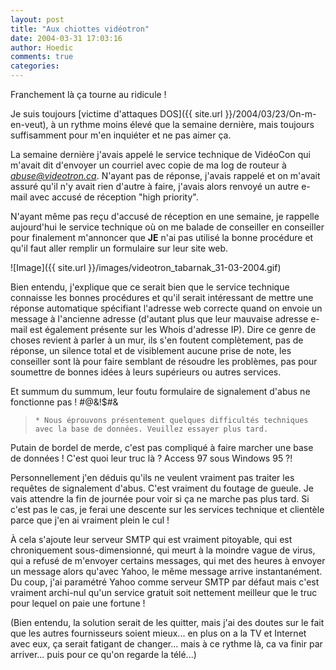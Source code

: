```yaml
---
layout: post
title: "Aux chiottes vidéotron"
date: 2004-03-31 17:03:16
author: Hoedic
comments: true
categories: 
---
```



Franchement là ça tourne au ridicule !

Je suis toujours [victime d'attaques DOS]({{ site.url }}/2004/03/23/On-m-en-veut), à un rythme moins élevé que la semaine dernière, mais toujours suffisamment pour m'en inquiéter et ne pas aimer ça.

La semaine dernière j'avais appelé le service technique de VidéoCon qui m'avait dit d'envoyer un courriel avec copie de ma log de routeur à *abuse@videotron.ca*. N'ayant pas de réponse, j'avais rappelé et on m'avait assuré qu'il n'y avait rien d'autre à faire, j'avais alors renvoyé un autre e-mail avec accusé de réception "high priority".

N'ayant même pas reçu d'accusé de réception en une semaine, je rappelle aujourd'hui le service technique où on me balade de conseiller en conseiller pour finalement m'annoncer que **JE** n'ai pas utilisé la bonne procédure et qu'il faut aller remplir un formulaire sur leur site web.

![Image]({{ site.url }}/images/videotron_tabarnak_31-03-2004.gif)


Bien entendu, j'explique que ce serait bien que le service technique connaisse les bonnes procédures et qu'il serait intéressant de mettre une réponse automatique spécifiant l'adresse web correcte quand on envoie un message à l'ancienne adresse (d'autant plus que leur mauvaise adresse e-mail est également présente sur les Whois d'adresse IP). Dire ce genre de choses revient à parler à un mur, ils s'en foutent complètement, pas de réponse, un silence total et de visiblement aucune prise de note, les conseiller sont là pour faire semblant de résoudre les problèmes, pas pour soumettre de bonnes idées à leurs supérieurs ou autres services.

Et summum du summum, leur foutu formulaire de signalement d'abus ne fonctionne pas ! #@&!$#\&

<blockquote class="citation">

    * Nous éprouvons présentement quelques difficultés techniques avec la base de données. Veuillez essayer plus tard.

</blockquote>

Putain de bordel de merde, c'est pas compliqué à faire marcher une base de données ! C'est quoi leur truc là ? Access 97 sous Windows 95 ?!

Personnellement j'en déduis qu'ils ne veulent vraiment pas traiter les requêtes de signalement d'abus. C'est vraiment du foutage de gueule. Je vais attendre la fin de journée pour voir si ça ne marche pas plus tard. Si c'est pas le cas, je ferai une descente sur les services technique et clientèle parce que j'en ai vraiment plein le cul !

À cela s'ajoute leur serveur SMTP qui est vraiment pitoyable, qui est chroniquement sous-dimensionné, qui meurt à la moindre vague de virus, qui a refusé de m'envoyer certains messages, qui met des heures à envoyer un message alors qu'avec Yahoo, le même message arrive instantanément. Du coup, j'ai paramétré Yahoo comme serveur SMTP par défaut mais c'est vraiment archi-nul qu'un service gratuit soit nettement meilleur que le truc pour lequel on paie une fortune !

(Bien entendu, la solution serait de les quitter, mais j'ai des doutes sur le fait que les autres fournisseurs soient mieux... en plus on a la TV et Internet avec eux, ça serait fatigant de changer... mais à ce rythme là, ca va finir par arriver... puis pour ce qu'on regarde la télé...)